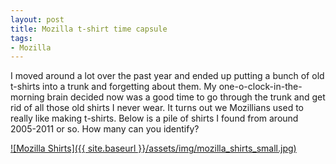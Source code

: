 ```yaml
---
layout: post
title: Mozilla t-shirt time capsule
tags:
- Mozilla
---
```


I moved around a lot over the past year and ended up putting a bunch of old
t-shirts into a trunk and forgetting about them.  My one-o-clock-in-the-morning
brain decided now was a good time to go through the trunk and get rid of all
those old shirts I never wear.  It turns out we Mozillians used to really like
making t-shirts.  Below is a pile of shirts I found from around 2005-2011 or so.
How many can you identify?

<a href="{{ site.baseurl }}/assets/img/mozilla_shirts.jpg">![Mozilla Shirts]({{ site.baseurl }}/assets/img/mozilla_shirts_small.jpg)</a>

